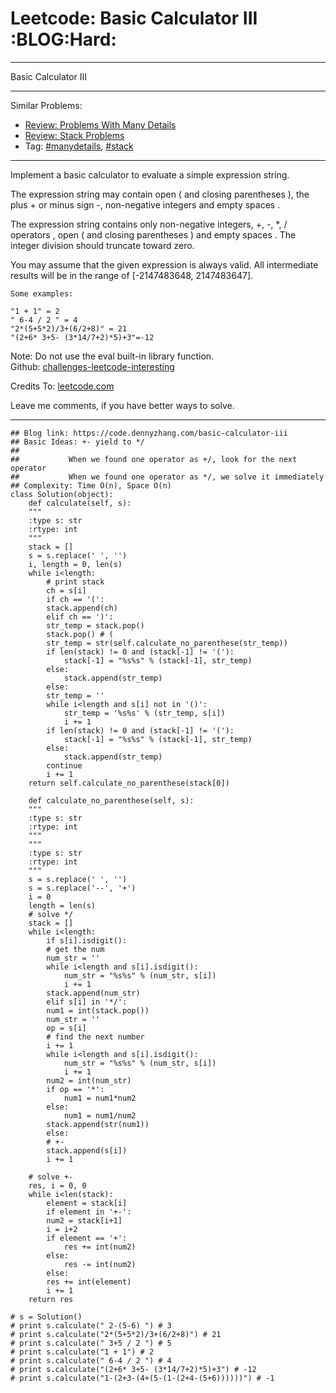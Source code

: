 
# Leetcode: Basic Calculator III     :BLOG:Hard:

---

Basic Calculator III  

---

Similar Problems:  

-   [Review: Problems With Many Details](https://code.dennyzhang.com/review-manydetails)
-   [Review: Stack Problems](https://code.dennyzhang.com/review-stack)
-   Tag: [#manydetails](https://code.dennyzhang.com/tag/manydetails), [#stack](https://code.dennyzhang.com/tag/stack)

---

Implement a basic calculator to evaluate a simple expression string.  

The expression string may contain open ( and closing parentheses ), the plus + or minus sign -, non-negative integers and empty spaces .  

The expression string contains only non-negative integers, +, -, \*, / operators , open ( and closing parentheses ) and empty spaces . The integer division should truncate toward zero.  

You may assume that the given expression is always valid. All intermediate results will be in the range of [-2147483648, 2147483647].  

    Some examples:
    
    "1 + 1" = 2
    " 6-4 / 2 " = 4
    "2*(5+5*2)/3+(6/2+8)" = 21
    "(2+6* 3+5- (3*14/7+2)*5)+3"=-12

Note: Do not use the eval built-in library function.  
Github: [challenges-leetcode-interesting](https://github.com/DennyZhang/challenges-leetcode-interesting/tree/master/problems/basic-calculator-iii)  

Credits To: [leetcode.com](https://leetcode.com/problems/basic-calculator-iii/description/)  

Leave me comments, if you have better ways to solve.  

---

    ## Blog link: https://code.dennyzhang.com/basic-calculator-iii
    ## Basic Ideas: +- yield to */
    ##
    ##           When we found one operator as +/, look for the next operator
    ##           When we found one operator as */, we solve it immediately
    ## Complexity: Time O(n), Space O(n)
    class Solution(object):
        def calculate(self, s):
    	"""
    	:type s: str
    	:rtype: int
    	"""
    	stack = []
    	s = s.replace(' ', '')
    	i, length = 0, len(s)
    	while i<length:
    	    # print stack
    	    ch = s[i]
    	    if ch == '(':
    		stack.append(ch)
    	    elif ch == ')':
    		str_temp = stack.pop()
    		stack.pop() # (
    		str_temp = str(self.calculate_no_parenthese(str_temp))
    		if len(stack) != 0 and (stack[-1] != '('):
    		    stack[-1] = "%s%s" % (stack[-1], str_temp)
    		else:
    		    stack.append(str_temp)
    	    else:
    		str_temp = ''
    		while i<length and s[i] not in '()':
    		    str_temp = '%s%s' % (str_temp, s[i])
    		    i += 1
    		if len(stack) != 0 and (stack[-1] != '('):
    		    stack[-1] = "%s%s" % (stack[-1], str_temp)
    		else:
    		    stack.append(str_temp)
    		continue
    	    i += 1
    	return self.calculate_no_parenthese(stack[0])
    
        def calculate_no_parenthese(self, s):
    	"""
    	:type s: str
    	:rtype: int
    	"""
    	"""
    	:type s: str
    	:rtype: int
    	"""
    	s = s.replace(' ', '')
    	s = s.replace('--', '+')
    	i = 0
    	length = len(s)
    	# solve */
    	stack = []
    	while i<length:
    	    if s[i].isdigit():
    		# get the num
    		num_str = ''
    		while i<length and s[i].isdigit():
    		    num_str = "%s%s" % (num_str, s[i])
    		    i += 1
    		stack.append(num_str)
    	    elif s[i] in '*/':
    		num1 = int(stack.pop())
    		num_str = ''
    		op = s[i]
    		# find the next number
    		i += 1
    		while i<length and s[i].isdigit():
    		    num_str = "%s%s" % (num_str, s[i])
    		    i += 1
    		num2 = int(num_str)
    		if op == '*':
    		    num1 = num1*num2
    		else:
    		    num1 = num1/num2
    		stack.append(str(num1))
    	    else:
    		# +-
    		stack.append(s[i])
    		i += 1
    
    	# solve +-
    	res, i = 0, 0
    	while i<len(stack):
    	    element = stack[i]
    	    if element in '+-':
    		num2 = stack[i+1]
    		i = i+2
    		if element == '+':
    		    res += int(num2)
    		else:
    		    res -= int(num2)
    	    else:
    		res += int(element)
    		i += 1
    	return res
    
    # s = Solution()
    # print s.calculate(" 2-(5-6) ") # 3
    # print s.calculate("2*(5+5*2)/3+(6/2+8)") # 21
    # print s.calculate(" 3+5 / 2 ") # 5
    # print s.calculate("1 + 1") # 2
    # print s.calculate(" 6-4 / 2 ") # 4
    # print s.calculate("(2+6* 3+5- (3*14/7+2)*5)+3") # -12
    # print s.calculate("1-(2+3-(4+(5-(1-(2+4-(5+6))))))") # -1

